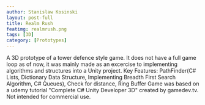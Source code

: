 ```yaml
---
author: Stanislaw Kosinski
layout: post-full
title: Realm Rush
featimg: realmrush.png
tags: [3D]
category: [Prototypes]
---
```


A 3D prototype of a tower defence style game. It does not have a full game loop as of now, it was mainly made as an excercise to implementing algorithms and structures into a Unity project.
Key Features: PathFinder(C# Lists, Dictionary Data Structure, Implementing Breadth First Search Algorithm, C# Queues), Check for distance, Ring Buffer
Game was based on a udemy tutorial "Complete C# Unity Developer 3D" created by gamedev.tv.
Not intended for commercial use.
